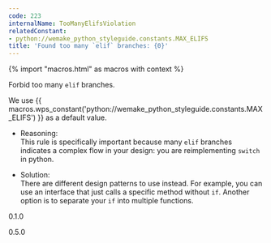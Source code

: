 ```yaml
---
code: 223
internalName: TooManyElifsViolation
relatedConstant:
- python://wemake_python_styleguide.constants.MAX_ELIFS
title: 'Found too many `elif` branches: {0}'
---
```


{% import "macros.html" as macros with context %}

Forbid too many `elif` branches.

We use {{ macros.wps_constant('python://wemake_python_styleguide.constants.MAX_ELIFS') }} as a default
value.

  - Reasoning:  
    This rule is specifically important because many `elif` branches
    indicates a complex flow in your design: you are reimplementing
    `switch` in python.

  - Solution:  
    There are different design patterns to use instead. For example, you
    can use an interface that just calls a specific method without `if`.
    Another option is to separate your `if` into multiple functions.

<div class="versionadded">

0.1.0

</div>

<div class="versionchanged">

0.5.0

</div>